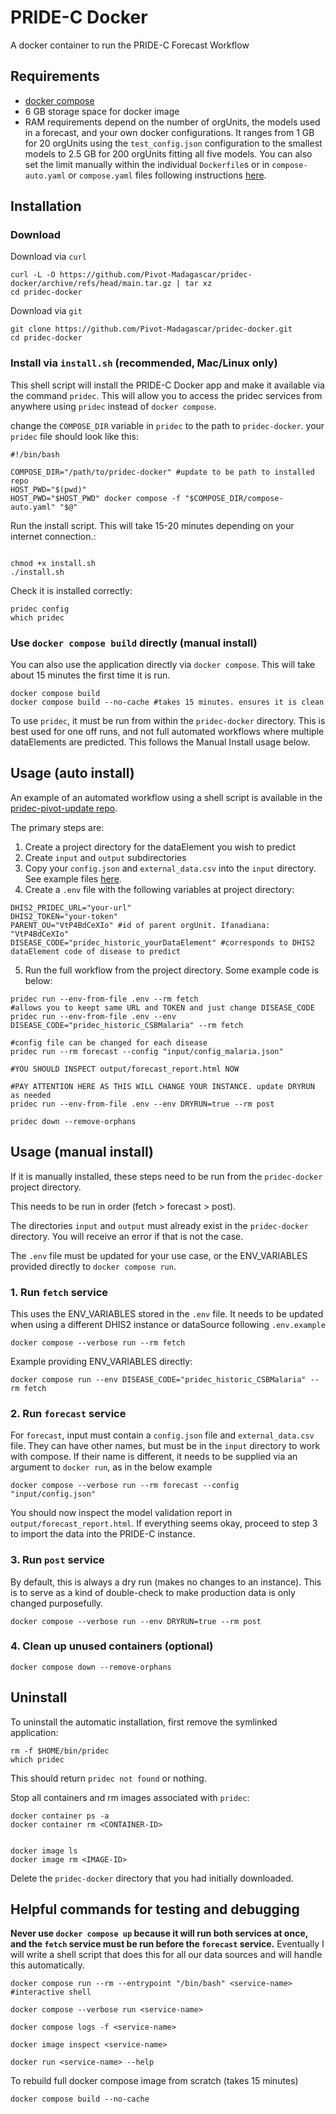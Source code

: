 # PRIDE-C Docker

A docker container to run the PRIDE-C Forecast Workflow

## Requirements

- [docker compose](https://docs.docker.com/compose/install/)
- 6 GB storage space for docker image
- RAM requirements depend on the number of orgUnits, the models used in a forecast, and your own docker configurations. It ranges from 1 GB for 20 orgUnits using the `test_config.json` configuration to the smallest models to 2.5 GB for 200 orgUnits fitting all five models. You can also set the limit manually within the individual `Dockerfile`s or in `compose-auto.yaml` or `compose.yaml` files following instructions [here](https://docs.docker.com/engine/containers/resource_constraints/).

## Installation

### Download

Download via `curl`
```
curl -L -O https://github.com/Pivot-Madagascar/pridec-docker/archive/refs/head/main.tar.gz | tar xz 
cd pridec-docker
```

Download via `git`
```
git clone https://github.com/Pivot-Madagascar/pridec-docker.git
cd pridec-docker
```

### Install via `install.sh` (recommended, Mac/Linux only)

This shell script will install the PRIDE-C Docker app and make it available via the command `pridec`. This will allow you to access the pridec services from anywhere using `pridec` instead of `docker compose`.

change the `COMPOSE_DIR` variable in `pridec` to the path to `pridec-docker`. your `pridec` file should look like this:

```
#!/bin/bash

COMPOSE_DIR="/path/to/pridec-docker" #update to be path to installed repo
HOST_PWD="$(pwd)"
HOST_PWD="$HOST_PWD" docker compose -f "$COMPOSE_DIR/compose-auto.yaml" "$@"
```

Run the install script. This will take 15-20 minutes depending on your internet connection.:

```

chmod +x install.sh
./install.sh
```

Check it is installed correctly:

```
pridec config
which pridec
```

### Use `docker compose build` directly (manual install)

You can also use the application directly via `docker compose`. This will take about 15 minutes the first time it is run.

```
docker compose build
docker compose build --no-cache #takes 15 minutes. ensures it is clean
```

To use `pridec`, it must be run from within the `pridec-docker` directory. This is best used for one off runs, and not full automated workflows where multiple dataElements are predicted. This follows the Manual Install usage below.

## Usage (auto install)

An example of an automated workflow using a shell script is available in the [pridec-pivot-update repo](https://github.com/Pivot-Madagascar/pridec-pivot-update/tree/main).

The primary steps are:

1. Create a project directory for the dataElement you wish to predict
2. Create `input` and `output` subdirectories
3. Copy your `config.json` and `external_data.csv` into the `input` directory. See example files [here](https://github.com/Pivot-Madagascar/pridec-pivot-update/tree/main/forecast_assets).
4. Create a `.env` file with the following variables at project directory:

```
DHIS2_PRIDEC_URL="your-url" 
DHIS2_TOKEN="your-token"
PARENT_OU="VtP4BdCeXIo" #id of parent orgUnit. Ifanadiana: "VtP4BdCeXIo"
DISEASE_CODE="pridec_historic_yourDataElement" #corresponds to DHIS2 dataElement code of disease to predict
```

5. Run the full workflow from the project directory. Some example code is below:

```
pridec run --env-from-file .env --rm fetch
#allows you to keept same URL and TOKEN and just change DISEASE_CODE
pridec run --env-from-file .env --env DISEASE_CODE="pridec_historic_CSBMalaria" --rm fetch

#config file can be changed for each disease
pridec run --rm forecast --config "input/config_malaria.json"

#YOU SHOULD INSPECT output/forecast_report.html NOW

#PAY ATTENTION HERE AS THIS WILL CHANGE YOUR INSTANCE. update DRYRUN as needed
pridec run --env-from-file .env --env DRYRUN=true --rm post

pridec down --remove-orphans
```

## Usage (manual install)

If it is manually installed, these steps need to be run from the `pridec-docker` project directory.

This needs to be run in order (fetch > forecast > post).

The directories `input` and `output` must already exist in the `pridec-docker` directory. You will receive an error if that is not the case.

The `.env` file must be updated for your use case, or the ENV_VARIABLES provided directly to `docker compose run`.


### 1. Run `fetch` service

This uses the ENV_VARIABLES stored in the `.env` file. It needs to be updated when using a different DHIS2 instance or dataSource following `.env.example`

```
docker compose --verbose run --rm fetch
```

Example providing ENV_VARIABLES directly:

```
docker compose run --env DISEASE_CODE="pridec_historic_CSBMalaria" --rm fetch
```

### 2. Run `forecast` service

For `forecast`, input must contain a `config.json` file and `external_data.csv` file. They can have other names, but must be in the `input` directory to work with compose. If their name is different, it needs to be supplied via an argument to `docker run`, as in the below example

```
docker compose --verbose run --rm forecast --config "input/config.json"
```

You should now inspect the model validation report in `output/forecast_report.html`. If everything seems okay, proceed to step 3 to import the data into the PRIDE-C instance.

### 3. Run `post` service

By default, this is always a dry run (makes no changes to an instance). This is to serve as a kind of double-check to make production data is only changed purposefully.

```
docker compose --verbose run --env DRYRUN=true --rm post
```

### 4. Clean up unused containers (optional)

```
docker compose down --remove-orphans
```

## Uninstall

To uninstall the automatic installation, first remove the symlinked application:

```
rm -f $HOME/bin/pridec
which pridec
```
This should return `pridec not found` or nothing.

Stop all containers and rm images associated with `pridec`:

```
docker container ps -a
docker container rm <CONTAINER-ID>


docker image ls
docker image rm <IMAGE-ID>
```

Delete the `pridec-docker` directory that you had initially downloaded.

## Helpful commands for testing and debugging

**Never use `docker compose up` because it will run both services at once, and the `fetch` service must be run before the `forecast` service.** Eventually I will write  a shell script that does this for all our data sources and will handle this automatically.

```
docker compose run --rm --entrypoint "/bin/bash" <service-name> #interactive shell

docker compose --verbose run <service-name>

docker compose logs -f <service-name>

docker image inspect <service-name>

docker run <service-name> --help

```

To rebuild full docker compose image from scratch (takes 15 minutes)

```
docker compose build --no-cache
```